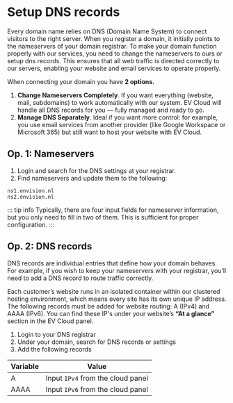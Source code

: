 # Setup DNS records

Every domain name relies on DNS (Domain Name System) to connect visitors to the right server. When you register a domain, it initially points to the nameservers of your domain registrar. To make your domain function properly with our services, you need to change the nameservers to ours or setup dns records. This ensures that all web traffic is directed correctly to our servers, enabling your website and email services to operate properly.



When connecting your domain you have **2 options.**

1. **Change Nameservers Completely**. If you want everything (website, mail, subdomains) to work automatically with our system.
EV Cloud will handle all DNS records for you — fully managed and ready to go. 
2. **Manage DNS Separately**. Ideal if you want more control: for example, you use email services from another provider (like Google Workspace or Microsoft 365) but still want to host your website with EV Cloud.



## Op. 1: Nameservers


1. Login and search for the DNS settings at your registrar.
2. Find nameservers and update them to the following:
   
 ```
ns1.envision.nl
ns2.envision.nl
```

::: tip info
Typically, there are four input fields for nameserver information, but you only need to fill in two of them. This is sufficient for proper configuration.
:::
<br>


## Op. 2: DNS records

DNS records are individual entries that define how your domain behaves.
For example, if you wish to keep your nameservers with your registrar, you’ll need to add a DNS record to route traffic correctly.

Each customer’s website runs in an isolated container within our clustered hosting environment, which means every site has its own unique IP address. The following records must be added for website routing: A (IPv4) and AAAA (IPv6). You can find these IP's under your website’s **“At a glance”** section in the EV Cloud panel. 

1. Login to your DNS registrar
2. Under your domain, search for DNS records or settings
3. Add the following records


| Variable | Value |
|-----------|:-----------:|
| A | Input `IPv4` from the cloud panel |
| AAAA | Input `IPv6` from the cloud panel |





